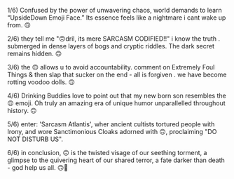 1/6) Confused by the power of unwavering chaos, world demands to learn “UpsideDown Emoji Face.” Its essence feels like a nightmare i cant wake up from. 🙃

2/6) they tell me "🙃dril, its mere SARCASM CODIFIED!!" i know the truth . submerged in dense layers of bogs and cryptic riddles. The dark secret remains hidden. 🙃

3/6) the 🙃 allows u to avoid accountability. comment on Extremely Foul Things & then slap that sucker on the end - all is forgiven . we have become rotting voodoo dolls. 🙃

4/6) Drinking Buddies love to point out that my new born son resembles the 🙃 emoji. Oh truly an amazing era of unique humor unparallelled throughout history. 🙃

5/6) enter: 'Sarcasm Atlantis', wher ancient cultists tortured people with Irony, and wore Sanctimonious Cloaks adorned with 🙃, proclaiming "DO NOT DISTURB US".

6/6) in conclusion, 🙃 is the twisted visage of our seething torment, a glimpse to the quivering heart of our shared terror, a fate darker than death - god help us all. 🙃💯
